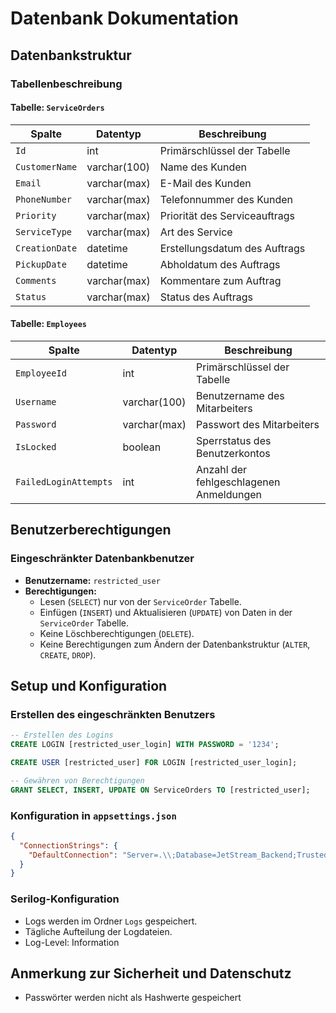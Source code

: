 # Datenbank Dokumentation

## Datenbankstruktur

### Tabellenbeschreibung
#### Tabelle: `ServiceOrders`
| Spalte          | Datentyp        | Beschreibung                    |
|-----------------|-----------------|---------------------------------|
| `Id`            | int             | Primärschlüssel der Tabelle     |
| `CustomerName`  | varchar(100)    | Name des Kunden                 |
| `Email`         | varchar(max)    | E-Mail des Kunden               |
| `PhoneNumber`   | varchar(max)    | Telefonnummer des Kunden        |
| `Priority`      | varchar(max)    | Priorität des Serviceauftrags   |
| `ServiceType`   | varchar(max)    | Art des Service                 |
| `CreationDate`  | datetime        | Erstellungsdatum des Auftrags   |
| `PickupDate`    | datetime        | Abholdatum des Auftrags         |
| `Comments`      | varchar(max)    | Kommentare zum Auftrag          |
| `Status`        | varchar(max)    | Status des Auftrags             |

#### Tabelle: `Employees`
| Spalte               | Datentyp        | Beschreibung                           |
|----------------------|-----------------|----------------------------------------|
| `EmployeeId`         | int             | Primärschlüssel der Tabelle            |
| `Username`           | varchar(100)    | Benutzername des Mitarbeiters          |
| `Password`           | varchar(max)    | Passwort des Mitarbeiters              |
| `IsLocked`           | boolean         | Sperrstatus des Benutzerkontos         |
| `FailedLoginAttempts`| int             | Anzahl der fehlgeschlagenen Anmeldungen|

## Benutzerberechtigungen

### Eingeschränkter Datenbankbenutzer

- **Benutzername:** `restricted_user`
- **Berechtigungen:** 
  - Lesen (`SELECT`) nur von der `ServiceOrder` Tabelle.
  - Einfügen (`INSERT`) und Aktualisieren (`UPDATE`) von Daten in der `ServiceOrder` Tabelle.
  - Keine Löschberechtigungen (`DELETE`).
  - Keine Berechtigungen zum Ändern der Datenbankstruktur (`ALTER`, `CREATE`, `DROP`).

## Setup und Konfiguration

### Erstellen des eingeschränkten Benutzers
```sql
-- Erstellen des Logins
CREATE LOGIN [restricted_user_login] WITH PASSWORD = '1234';

CREATE USER [restricted_user] FOR LOGIN [restricted_user_login];

-- Gewähren von Berechtigungen
GRANT SELECT, INSERT, UPDATE ON ServiceOrders TO [restricted_user];
```

### Konfiguration in `appsettings.json`
```json
{
  "ConnectionStrings": {
    "DefaultConnection": "Server=.\\;Database=JetStream_Backend;Trusted_Connection=True;TrustServerCertificate=True;MultipleActiveResultSets=true"
  }
}
```

### Serilog-Konfiguration
- Logs werden im Ordner `Logs` gespeichert.
- Tägliche Aufteilung der Logdateien.
- Log-Level: Information

## Anmerkung zur Sicherheit und Datenschutz

- Passwörter werden nicht als Hashwerte gespeichert